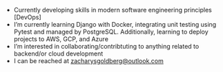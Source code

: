 - Currently developing skills in modern software engineering principles [DevOps]
- I’m currently learning Django with Docker, integrating unit testing using Pytest and managed by PostgreSQL. Additionally, learning to deploy projects to AWS, GCP, and Azure
- I’m interested in collaborating/contribtuting to anything related to backend/or cloud development
- I can be reached at zacharysgoldberg@outlook.com

<!---
zacharysgoldberg/zacharysgoldberg is a ✨ special ✨ repository because its `README.md` (this file) appears on your GitHub profile.
You can click the Preview link to take a look at your changes.
--->
